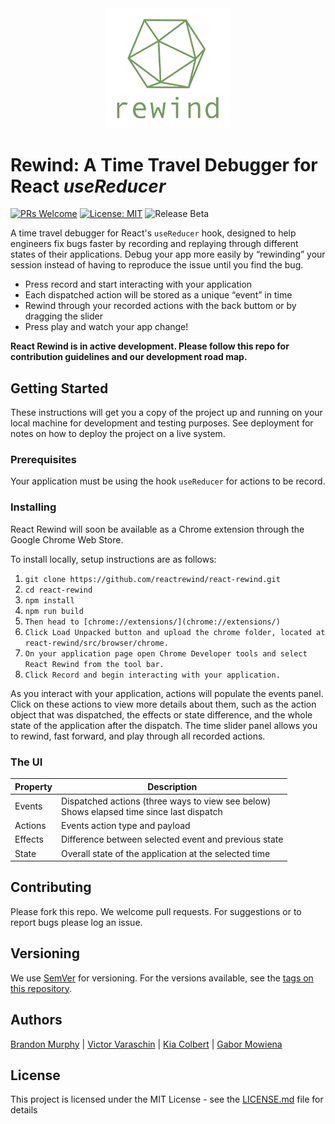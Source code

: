 <span style="display:block;text-align:center; align:center">
  <img src ="./images/greygreen_gg_full_350w.png" width="200"/>
</span>

# Rewind: A Time Travel Debugger for React *useReducer*

[![PRs Welcome](https://img.shields.io/badge/PRs-welcome-brightgreen.svg)](https://github.com/reactrewind/react-rewind/pulls) [![License: MIT](https://img.shields.io/badge/License-MIT-yellow.svg)](https://opensource.org/licenses/MIT)
![Release Beta](https://img.shields.io/badge/release-beta-blue.svg)<br/>

A time travel debugger for React's `useReducer` hook, designed to help engineers fix bugs faster by recording and replaying through different states of their applications.
Debug your app more easily by “rewinding” your session instead of having to reproduce the issue until you find the bug.

- Press record and start interacting with your application
- Each dispatched action will be stored as a unique “event” in time
- Rewind through your recorded actions with the back buttom or by dragging the slider
- Press play and watch your app change!


 **React Rewind is in active development. Please follow this repo for contribution guidelines and our development road map.**
## Getting Started

These instructions will get you a copy of the project up and running on your local machine for development and testing purposes. See deployment for notes on how to deploy the project on a live system.

### Prerequisites
Your application must be using the hook `useReducer` for actions to be record.

### Installing
React Rewind will soon be available as a Chrome extension through the Google Chrome Web Store.

To install locally, setup instructions are as follows:

1. `git clone https://github.com/reactrewind/react-rewind.git`
2. `cd react-rewind`
3. `npm install`
4. `npm run build`
5. `Then head to [chrome://extensions/](chrome://extensions/)`
6. `Click Load Unpacked button and upload the chrome folder, located at react-rewind/src/browser/chrome.`
7. `On your application page open Chrome Developer tools and select React Rewind from the tool bar.`
8. `Click Record and begin interacting with your application.`


As you interact with your application, actions will populate the events panel. Click on these actions to view more details about them, such as the action object that was dispatched, the effects or state difference, and the whole state of the application after the dispatch. The time slider panel allows you to rewind, fast forward, and play through all recorded actions.

### The UI
|Property  | Description |
| ------------- | ------------- |
| Events  |  Dispatched actions (three ways to view see below)  <br/>Shows elapsed time since last dispatch |
|Actions  | Events action type and payload  |
|Effects  | Difference between selected event and previous state  |
|State  | Overall state of the application at the selected time  |
## Contributing

Please fork this repo.  We welcome pull requests. For suggestions or to report bugs please log an issue.

## Versioning

We use [SemVer](http://semver.org/) for versioning. For the versions available, see the [tags on this repository](https://github.com/your/project/tags). 

## Authors

[Brandon Murphy](https://github.com/murphybrandon) | [Victor Varaschin](https://github.com/victorvrv) | [Kia Colbert](https://github.com/kiacolbert) | [Gabor Mowiena](https://github.com/GaberMowiena)

## License

This project is licensed under the MIT License - see the [LICENSE.md](./LICENSE) file for details

